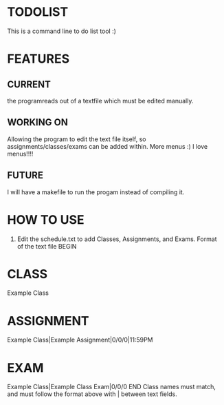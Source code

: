 # TODOLIST
This is a command line to do list tool :)

# FEATURES
## CURRENT
the programreads out of a textfile which must be edited manually.
## WORKING ON
Allowing the program to edit the text file itself, so assignments/classes/exams can be added within. 
More menus :) I love menus!!!!
## FUTURE
I will have a makefile to run the progam instead of compiling it.

# HOW TO USE
1. Edit the schedule.txt to add Classes, Assignments, and Exams. 
Format of the text file
BEGIN
# CLASS
Example Class
# ASSIGNMENT 
Example Class|Example Assignment|0/0/0|11:59PM
# EXAM
Example Class|Example Class Exam|0/0/0
END
Class names must match, and must follow the format above with | between text fields. 

